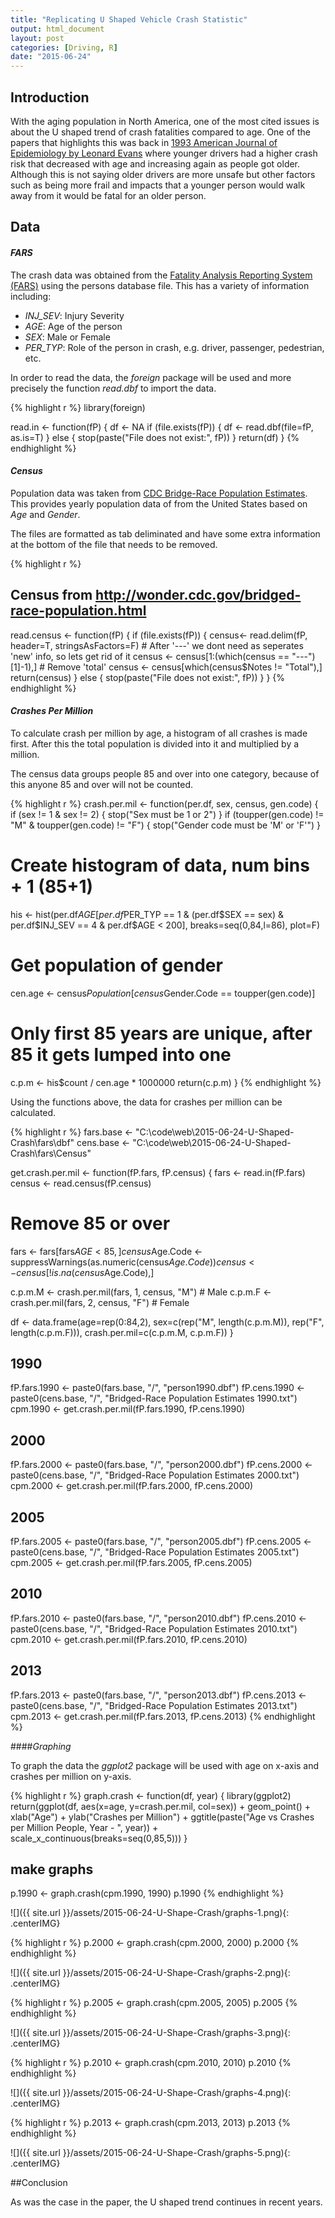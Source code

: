 ```yaml
---
title: "Replicating U Shaped Vehicle Crash Statistic"
output: html_document
layout: post
categories: [Driving, R]
date: "2015-06-24"
---
```


## Introduction

With the aging population in North America, one of the most cited issues is about the U shaped trend of crash fatalities compared to age.  One of the papers that highlights this was back in [1993 American Journal of Epidemiology by Leonard Evans](http://www.scienceservingsociety.com/p/104.pdf) where younger drivers had a higher crash risk that decreased with age and increasing again as people got older.  Although this is not saying older drivers are more unsafe but other factors such as being more frail and impacts that a younger person would walk away from it would be fatal for an older person.

## Data

#### *FARS*

The crash data was obtained from the [Fatality Analysis Reporting System (FARS)](http://www.nhtsa.gov/FARS) using the persons database file.  This has a variety of information including:

- *INJ_SEV*: Injury Severity
- *AGE*: Age of the person
- *SEX*: Male or Female
- *PER_TYP*: Role of the person in crash, e.g. driver, passenger, pedestrian, etc.

In order to read the data, the _foreign_ package will be used and more precisely the function _read.dbf_ to import the data.


{% highlight r %}
library(foreign)

read.in <- function(fP) {
  df <- NA
  if (file.exists(fP)) {
    df <- read.dbf(file=fP, as.is=T)
  } else {
    stop(paste("File does not exist:", fP))
  }
  return(df)
}
{% endhighlight %}

#### *Census*

Population data was taken from [CDC Bridge-Race Population Estimates](http://wonder.cdc.gov/bridged-race-population.html).  This provides yearly population data of from the United States based on *Age* and *Gender*.

The files are formatted as tab deliminated and have some extra information at the bottom of the file that needs to be removed.


{% highlight r %}
## Census from http://wonder.cdc.gov/bridged-race-population.html
read.census <- function(fP) {
  if (file.exists(fP)) {
    census<- read.delim(fP, header=T, stringsAsFactors=F)
    # After '---' we dont need as seperates 'new' info, so lets get rid of it
    census <- census[1:(which(census == "---")[1]-1),]
    # Remove 'total'
    census <- census[which(census$Notes != "Total"),]
    return(census)
  } else {
    stop(paste("File does not exist:", fP))
  }
}
{% endhighlight %}

#### *Crashes Per Million*

To calculate crash per million by age, a histogram of all crashes is made first.  After this the total population is divided into it and multiplied by a million.  

The census data groups people 85 and over into one category, because of this anyone 85 and over will not be counted.


{% highlight r %}
crash.per.mil <- function(per.df, sex, census, gen.code) {
  if (sex != 1 & sex != 2) {
    stop("Sex must be 1 or 2")
  }
  if (toupper(gen.code) != "M" & toupper(gen.code) != "F") {
    stop("Gender code must be 'M' or 'F'")
  }
  # Create histogram of data, num bins + 1 (85+1)
  his <- hist(per.df$AGE[per.df$PER_TYP == 1 & (per.df$SEX == sex) & per.df$INJ_SEV == 4 & per.df$AGE < 200], breaks=seq(0,84,l=86), plot=F)
  # Get population of gender
  cen.age <- census$Population[census$Gender.Code == toupper(gen.code)]
  
  # Only first 85 years are unique, after 85 it gets lumped into one
  c.p.m <- his$count / cen.age * 1000000
  return(c.p.m)
}
{% endhighlight %}

Using the functions above, the data for crashes per million can be calculated.


{% highlight r %}
fars.base <- "C:\\code\\web\\2015-06-24-U-Shaped-Crash\\fars\\dbf"
cens.base <- "C:\\code\\web\\2015-06-24-U-Shaped-Crash\\fars\\Census"

get.crash.per.mil <- function(fP.fars, fP.census) {
  fars <- read.in(fP.fars)
  census <- read.census(fP.census)
  
  # Remove 85 or over
  fars <- fars[fars$AGE < 85,]
  census$Age.Code <- suppressWarnings(as.numeric(census$Age.Code))
  census <- census[!is.na(census$Age.Code),]
  
  c.p.m.M <- crash.per.mil(fars, 1, census, "M") # Male
  c.p.m.F <- crash.per.mil(fars, 2, census, "F") # Female
  
  df <- data.frame(age=rep(0:84,2), sex=c(rep("M", length(c.p.m.M)), rep("F", length(c.p.m.F))), crash.per.mil=c(c.p.m.M, c.p.m.F))
}

## 1990
fP.fars.1990 <- paste0(fars.base, "/", "person1990.dbf")
fP.cens.1990 <- paste0(cens.base, "/", "Bridged-Race Population Estimates 1990.txt")
cpm.1990 <- get.crash.per.mil(fP.fars.1990, fP.cens.1990)

## 2000
fP.fars.2000 <- paste0(fars.base, "/", "person2000.dbf")
fP.cens.2000 <- paste0(cens.base, "/", "Bridged-Race Population Estimates 2000.txt")
cpm.2000 <- get.crash.per.mil(fP.fars.2000, fP.cens.2000)

## 2005
fP.fars.2005 <- paste0(fars.base, "/", "person2005.dbf")
fP.cens.2005 <- paste0(cens.base, "/", "Bridged-Race Population Estimates 2005.txt")
cpm.2005 <- get.crash.per.mil(fP.fars.2005, fP.cens.2005)

## 2010
fP.fars.2010 <- paste0(fars.base, "/", "person2010.dbf")
fP.cens.2010 <- paste0(cens.base, "/", "Bridged-Race Population Estimates 2010.txt")
cpm.2010 <- get.crash.per.mil(fP.fars.2010, fP.cens.2010)

## 2013
fP.fars.2013 <- paste0(fars.base, "/", "person2013.dbf")
fP.cens.2013 <- paste0(cens.base, "/", "Bridged-Race Population Estimates 2013.txt")
cpm.2013 <- get.crash.per.mil(fP.fars.2013, fP.cens.2013)
{% endhighlight %}

####*Graphing*

To graph the data the _ggplot2_ package will be used with age on x-axis and crashes per million on y-axis.


{% highlight r %}
graph.crash <- function(df, year) {
  library(ggplot2)
  return(ggplot(df, aes(x=age, y=crash.per.mil, col=sex)) + geom_point() + xlab("Age") + ylab("Crashes per Million") + ggtitle(paste("Age vs Crashes per Million People, Year - ", year)) + scale_x_continuous(breaks=seq(0,85,5)))
}

## make graphs
p.1990 <- graph.crash(cpm.1990, 1990)
p.1990
{% endhighlight %}

![]({{ site.url }}/assets/2015-06-24-U-Shape-Crash/graphs-1.png){: .centerIMG} 

{% highlight r %}
p.2000 <- graph.crash(cpm.2000, 2000)
p.2000
{% endhighlight %}

![]({{ site.url }}/assets/2015-06-24-U-Shape-Crash/graphs-2.png){: .centerIMG} 

{% highlight r %}
p.2005 <- graph.crash(cpm.2005, 2005)
p.2005
{% endhighlight %}

![]({{ site.url }}/assets/2015-06-24-U-Shape-Crash/graphs-3.png){: .centerIMG} 

{% highlight r %}
p.2010 <- graph.crash(cpm.2010, 2010)
p.2010
{% endhighlight %}

![]({{ site.url }}/assets/2015-06-24-U-Shape-Crash/graphs-4.png){: .centerIMG} 

{% highlight r %}
p.2013 <- graph.crash(cpm.2013, 2013)
p.2013
{% endhighlight %}

![]({{ site.url }}/assets/2015-06-24-U-Shape-Crash/graphs-5.png){: .centerIMG}

##Conclusion

As was the case in the paper, the U shaped trend continues in recent years.
